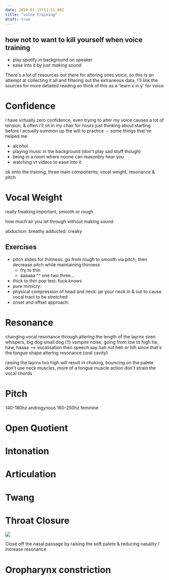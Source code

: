 ```yaml
---
date: 2020-01-15T11:51:00Z
title: "voice training"
draft: true
---
```


## how not to want to kill yourself when voice training

- play spotify in background on speaker
- ease into it by just _making sound_

There's a lot of resources out there for altering ones voice, so this is an
attempt at collecting it all and filtering out the extraneous data, I'll link
the sources for more detailed reading so think of this as a 'learn x in y' for
voice

# Confidence

i have virtually zero confidence, even trying to alter my voice causes a lot of
tension, & often i'll sit in my chair for hours just thinking about starting
before i actually summon up the will to practice -- some things that've helped
me

- alcohol
- playing music in the background (don't play sad stuff though)
- being in a room where noone can reasonbly hear you
- watching vt videos to ease into it

ok onto the training, three main components; vocal weight, resonance & pitch

# Vocal Weight

really freaking important, smooth or rough

how much air you let through without making sound

abduction: breathy adducted: creaky

## Exercises

- pitch slides for thinness: go from rough to smooth via pitch, then decrease
  pitch while maintaining thinness
  - fry to thin
  - aaaaaa ^^ one two three...
- thick to thin pop test: fuck knows
- pure mimicry:
- physical compression of head and neck: jar your neck in & out to cause vocal
  tract to be stretched
- onset and offset approach:

# Resonance

changing vocal resonance through altering the length of the layrnx siren
whispers, big dog small dog (!!) vampire noise, going from low to high ha, haw,
haaaa --> vocalisation then speech say hah not heh or hih since that's the
tongue shape altering resonance (oral cavity)

raising the layrnx too high will result in choking, bouncing on the palete don't
use neck muscles, more of a tongue muscle action don't strain the vocal chords

# Pitch

140-180hz androgynous 160-250hz feminine

# Open Quotient

# Intonation

# Articulation

# Twang

# Throat Closure

![](https://ftp.cass.si/015027d~6.jpeg)

Close off the nasal passage by raising the soft palete & reducing nasality /
increase resonance

# Oropharynx constriction
